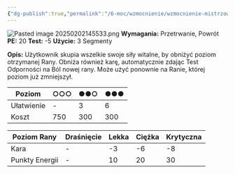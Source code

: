 ```yaml
---
{"dg-publish":true,"permalink":"/6-moc/wzmocnienie/wzmocnienie-mistrzowskie/zycie/","dgPassFrontmatter":true}
---
```


![Pasted image 20250202145533.png](/img/user/6%20Obrazy/Pasted%20image%2020250202145533.png)
**Wymagania:** Przetrwanie, Powrót
**PE:** 20
**Test:** -5
**Użycie:** 3 Segmenty

**Opis:** Użytkownik skupia wszelkie swoje siły witalne, by obniżyć poziom otrzymanej Rany. Obniża również karę, automatycznie zdając Test Odporności na Ból nowej rany. Może użyć ponownie na Ranie, której poziom już zmniejszył.

| Poziom     | ○○○ | ●●○ | ●●● |
| ---------- | --- | --- | --- |
| Ułatwienie | -   | 3   | 6   |
| Koszt      | 750 | 300 | 300 |

| Poziom Rany    | Draśnięcie | Lekka | Ciężka | Krytyczna |
| -------------- | ---------- | ----- | ------ | --------- |
| Kara           | -          | -3    | -6     | -8        |
| Punkty Energii | -          | 10    | 20     | 30        |